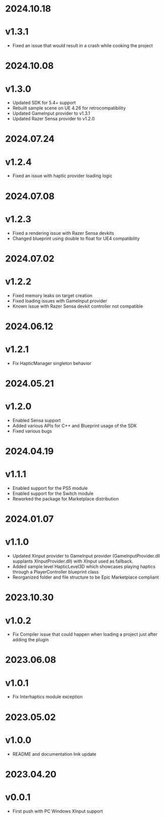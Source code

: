 # 2024.10.18
# v1.3.1

+ Fixed an issue that would result in a crash while cooking the project

# 2024.10.08
# v1.3.0

+ Updated SDK for 5.4+ support
+ Rebuilt sample scene on UE 4.26 for retrocompatibility
+ Updated GameInput provider to v1.3.1
+ Updated Razer Sensa provider to v1.2.0

# 2024.07.24
# v1.2.4

+ Fixed an issue with haptic provider loading logic 

# 2024.07.08
# v1.2.3

+ Fixed a rendering issue with Razer Sensa devkits
+ Changed blueprint using double to float for UE4 compatibility

# 2024.07.02
# v1.2.2

+ Fixed memory leaks on target creation
+ Fixed loading issues with GameInput provider
+ Known issue with Razer Sensa devkit controller not compatible

# 2024.06.12
# v1.2.1

+ Fix HapticManager singleton behavior

# 2024.05.21
# v1.2.0

+ Enabled Sensa support
+ Added various APIs for C++ and Blueprint usage of the SDK
+ Fixed various bugs 

# 2024.04.19
# v1.1.1

+ Enabled support for the PS5 module
+ Enabled support for the Switch module
+ Reworked the package for Marketplace distribution

# 2024.01.07
# v1.1.0

+ Updated XInput provider to GameInput provider (GameInputProvider.dll supplants XInputProvider.dll) with XInput used as fallback. 
+ Added sample level HapticLevel3D which showcases playing haptics through a PlayerController blueprint class
+ Reorganized folder and file structure to be Epic Marketplace compliant

# 2023.10.30
# v1.0.2

+ Fix Compiler issue that could happen when loading a project just after adding the plugin

# 2023.06.08
# v1.0.1

+ Fix Interhaptics module exception

# 2023.05.02
# v1.0.0

+ README and documentation link update

# 2023.04.20
# v0.0.1

+ First push with PC Windows XInput support